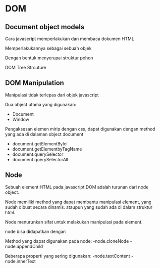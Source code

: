 # DOM

## Document object models

Cara javascript memperlakukan dan membaca dokumen HTML

Memperlakukannya sebagai sebuah objek

Dengan bentuk menyerupai struktur pohon

DOM Tree Strcuture 

## DOM Manipulation

Manipulasi tidak terlepas dari objek javascript

Dua object utama yang digunakan:
- Document
- Window

Pengaksesan elemen mirip dengan css, dapat digunakan dengan method yang ada di dalaman object document

- document.getElementById
- document.getElementbyTagName
- document.querySelector 
- document.querySelectorAll

## Node

Sebuah element HTML pada javascript DOM adalah turunan dari node object. 

Node memiliki method yang dapat membantu manipulasi element, yang sudah dibuat secara dinamis. ataupun yang sudah ada di dalam struktur html.

Node menurunkan sifat untuk melakukan manipulasi pada element.

node bisa didapatkan dengan 



Method yang dapat digunakan pada node:
-node.cloneNode
-node.appendChild

Beberapa properti yang sering digunakan:
-node.textContent
-node.innerText